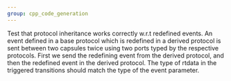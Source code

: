 ```yaml
---
group: cpp_code_generation
---
```

Test that protocol inheritance works correctly w.r.t redefined events. An event defined in a base protocol which is redefined in a derived protocol is sent between two capsules twice using two ports typed by the respective protocols. First we send the redefining event from the derived protocol, and then the redefined event in the derived protocol. The type of rtdata in the triggered transitions should match the type of the event parameter.